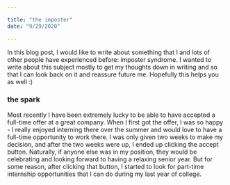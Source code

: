 ```yaml
---

title: "the imposter"
date: "9/29/2020"

---
```


In this blog post, I would like to write about something that I and lots of other people have experienced before: imposter syndrome. I wanted to write about this subject mostly to get my thoughts down in writing and so that I can look back on it and reassure future me. Hopefully this helps you as well :) 

### the spark

Most recently I have been extremely lucky to be able to have accepted a full-time offer at a great company. When I first got the offer, I was so happy - I really enjoyed interning there over the summer and would love to have a full-time opportunity to work there. I was only given two weeks to make my decision, and after the two weeks were up, I ended up clicking the accept button. Naturally, if anyone else was in my position, they would be celebrating and looking forward to having a relaxing senior year. But for some reason, after clicking that button, I started to look for part-time internship opportunities that I can do during my last year of college. 

